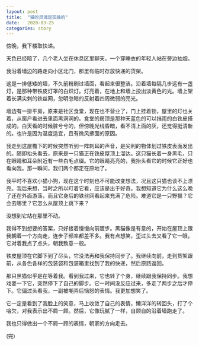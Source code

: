 ```yaml
---
layout: post
title:  "猫的灵魂是孤独的"
date:   2020-03-25
categories: story
---
```


傍晚，我下楼取快递。

天色已经暗了，几个老人坐在休息区里聊天，一个穿睡衣的年轻人站在旁边抽烟。

我沿着墙边的路走向小区北门，那里有临时存放快递的货架。

这是一排低矮的墙，不久前粉刷过墙面，看起来很整洁。沿着墙每隔几步远有一盏灯，是那种带铁皮灯罩的白炽灯。灯亮着，在地上和墙上投出淡黄色的光。墙上架着长满尖刺的铁丝网，忽明忽暗的反射着四周微弱的亮光。

墙边有一排平房，原来是社区食堂，现在也不营业了，门上挂着锁，屋里的灯也关着，从窗户看进去里面黑洞洞的。食堂的房顶是那种天蓝色的可以挡雨的白铁皮搭成的。白天看的时候脏兮兮的，但傍晚光线昏暗，看不清上面的灰，还觉得挺清新的。也许是因为温度适宜，且有微风拂面的原因。

我走到这屋檐下的时候突然听到一阵刺耳的声音，是尖利的物体划过铁皮表面发出的。随即抬头看去，原来是一只猫正在铁皮屋顶上溜达。这只猫长着一身黑毛，只在眼睛和耳朵附近有一些白毛点缀。它的眼睛亮亮的，我抬头看它的时候它正好也看向我。那一瞬间，我们两个都定在原地了。

我平时不喜欢小猫小狗，现在这个时刻也不可能改变想法，况且这只猫也谈不上漂亮。我后来想，当时之所以盯着它看，应该是出于好奇。我想知道它为什么这么晚了还在外面游荡，而且它身后的铁丝网看起来充满了危险。难道它是一只野猫？它会去哪里？它怎么从屋顶上跳下来？

没想到它站在那里不动。

我得不到想要的答案，只好接着慢慢向前踱步。黑猫像是有意的，开始在屋顶上跟我朝着一个方向走，连步子频率都差不多。我有点想笑，歪过头去又看了它一眼，它对着我点了点头，朝我致意一般。

铁皮屋顶在它脚下到了尽头，它没法再和我保持同步了。我继续向前，走到货架跟前，从各色各样的包装袋和包装箱里找到了我的快递，然后原路返回。

那只黑猫似乎是在等着我。看到我过来，它也转了个身，继续跟我保持同步。我想戏耍一下它，突然停下了自己的脚步。它一时间没反应过来，多走了两步之后才停下。它偏过头看我，一副被嘲弄后恼怒的表情。我更加想笑了。

它一定是看到了我脸上的笑意，马上收敛了自己的表情，懒洋洋的转回头，打了个哈欠，对我表示出不屑一顾。然后，它像玩腻了一样，自顾自的沿着墙跑走了。

我也只得做出一个不屑一顾的表情，朝家的方向走去。

(完)